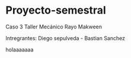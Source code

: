 # Proyecto-semestral
Caso 3 Taller Mecánico Rayo Makween

Intregrantes: Diego sepulveda - Bastian Sanchez

holaaaaaaa
